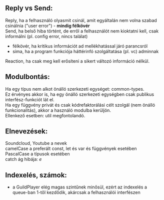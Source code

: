 ## Reply vs Send:
Reply, ha a felhasználó olyasmit csinál, amit egyáltalán nem volna szabad csinálnia ("user error") - **mindig félkövér**  
Send, ha belső hiba történt, de erről a felhasználót nem kioktatni kell, csak informálni (pl. config error, nincs találat)
- félkövér, ha kritikus információt ad mellékhatással járó parancsról
- sima, ha a program funkciója háttérinfó szolgáltatása (pl. vc) adminnak

Reaction, ha csak meg kell erősíteni a sikert változó információ nélkül.  
## Modulbontás:
Ha egy típus nem alkot önálló szerkezeti egységet: common-types.  
Ez érvényes akkor is, ha egy önálló szerkezeti egységben csak publikus interfész-funkciót lát el.  
Ha egy függvény privát és csak kódrefaktorálási célt szolgál (nem önálló funkcionalitás), akkor a használó modulba kerüljön.  
Ellenkező esetben: util megfontolandó.
## Elnevezések:
Soundcloud, Youtube a nevek  
camelCase a preferált const, let és var és függvények esetében  
PascalCase a típusok esetében  
catch ág hibája: _e_
## Indexelés, számok:
- a GuildPlayer elég magas szintűnek minősül, ezért az indexelés a queue-ban 1-től kezdődik, akárcsak a felhasználói interfészen
